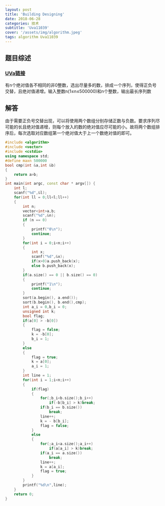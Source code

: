 ```yaml
---
layout: post
title: 'Building Designing'
date: 2018-06-28
categories: 技术
subtitle: 'Uva11039'
cover: '/assets/img/algorithm.jpeg'
tags: algorithm Uva11039
---
```


## 题目综述
### [UVa链接](https://uva.onlinejudge.org/index.php?option=com_onlinejudge&Itemid=8&page=show_problem&problem=1980)
有n个绝对值各不相同的非0整数，选出尽量多的数，排成一个序列，使得正负号交替，且绝对值递增。输入整数n(1≤n≤500000)和n个整数，输出最长序列数

## 解答
由于需要正负号交替出现，可以将使用两个数组分别存储正数与负数。要求序列尽可能的长且绝对值递增，则每个放入的数的绝对值应尽可能的小。故将两个数组排序后，每次选取对应数组第一个绝对值大于上一个数绝对值的即可。
```cpp
#include <algorithm>
#include <vector>
#include <cstdio>
using namespace std;
#define maxn 500000
bool cmp(int &a,int &b)
{
    return a>b;
}
int main(int argc, const char * argv[]) {
    int l;
    scanf("%d",&l);
    for(int ll = 0;ll<l;ll++)
    {
        int n;
        vector<int>a,b;
        scanf("%d",&n);
        if (n == 0)
        {
            printf("0\n");
            continue;
        }
        for(int i = 0;i<n;i++)
        {
            int x;
            scanf("%d",&x);
            if(x>0)a.push_back(x);
            else b.push_back(x);
        }
        if(a.size() == 0 || b.size() == 0)
        {
            printf("1\n");
            continue;
        }
        sort(a.begin(), a.end());
        sort(b.begin(), b.end(),cmp);
        int a_i = 0,b_i = 0;
        unsigned int k;
        bool flag;
        if(a[0] > -b[0])
        {
            flag = false;
            k = -b[0];
            b_i = 1;
        }
        else
        {
            flag = true;
            k = a[0];
            a_i = 1;
        }
        int line = 1;
        for(int i = 1;i<n;i++)
        {
            if(flag)
            {
                for(;b_i<b.size();b_i++)
                    if(-b[b_i] > k)break;
                if(b_i == b.size())
                    break;
                line++;
                k = - b[b_i];
                flag = false;
            }
            else
            {
                for(;a_i<a.size();a_i++)
                    if(a[a_i] > k)break;
                if(a_i == a.size())
                    break;
                line++;
                k = a[a_i];
                flag = true;
            }
        }
        printf("%d\n",line);
    }
    return 0;
}
```
